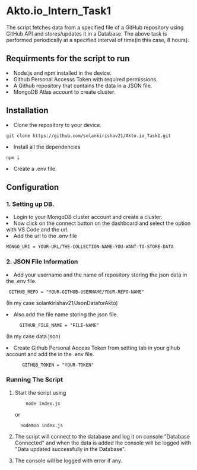 # Akto.io_Intern_Task1

The script fetches data from a specified file of a GitHub repository using GitHub API and stores/updates it in a Database.
The above task is performed periodically at a specified interval of time(in this case, 8 hours).

## Requirments for the script to run

<li> Node.js and npm installed in the device.</li>
<li> Github Personal Accesss Token with required permissions.</li>
<li> A Github repository that contains the data in a JSON file.</li>
<li> MongoDB Atlas account to create cluster.</li>

## Installation

<li> Clone the repository to your device.
  
  ```git clone https://github.com/solankirishav21/Akto.io_Task1.git ```
  </li>
  
  <li> Install all the dependencies 
    
  ```npm i```
</li>
<li> Create a .env file.

## Configuration

### 1. Setting up DB.
   <li> Login to your MongoDB cluster account and create a cluster. </li>
   <li> Now click on the connect button on the dashboard and select the option with VS Code and the url. </li>
   <li> Add the url to the .env file 
  
    MONGO_URI = YOUR-URL/THE-COLLECTION-NAME-YOU-WANT-TO-STORE-DATA
  </li>
    
### 2. JSON File Information
<li>Add your username and the name of repository storing the json data in the .env file. 
         
     GITHUB_REPO = "YOUR-GITHUB-USERNAME/YOUR-REPO-NAME"
  (In my case  solankirishav21/JsonDataforAkto)
</li>
         
         
<li> Also add the file name storing the json file
  
         GITHUB_FILE_NAME = "FILE-NAME"
  
  (In my case data.json)
</li>

<li> Create Github Personal Access Token from setting tab in your gihub account and add the in the .env file.
        
          GITHUB_TOKEN = "YOUR-TOKEN"
  </li>
  
 
 ### Running The Script 
 
 1. Start the script using
      
            node index.js
      
    or
    
          nodemon index.js
 2. The script will connect to the database and log it on console "Database Connected" and when the data is added the console will be logged with "Data updated successfully in the Database".
  
 3. The console will be logged with error if any.

